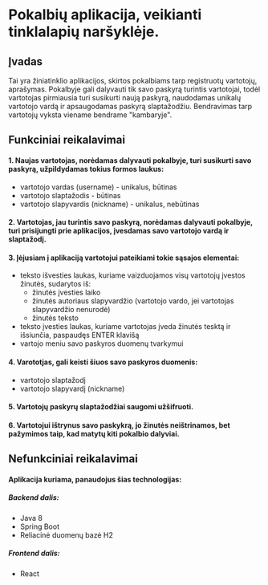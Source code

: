 # Pokalbių aplikacija, veikianti tinklalapių naršyklėje.
## Įvadas
Tai yra žiniatinklio aplikacijos, skirtos pokalbiams tarp registruotų vartotojų, aprašymas. Pokalbyje gali dalyvauti tik savo paskyrą turintis vartotojai, todėl vartotojas pirmiausia turi susikurti naują paskyrą, naudodamas unikalų vartotojo vardą ir apsaugodamas paskyrą slaptažodžiu. Bendravimas tarp vartotojų vyksta viename bendrame "kambaryje".

## Funkciniai reikalavimai
#### 1. Naujas vartotojas, norėdamas dalyvauti pokalbyje, turi susikurti savo paskyrą, užpildydamas tokius formos laukus:
* vartotojo vardas (username) - unikalus, būtinas
* vartotojo slaptažodis - būtinas
* vartotojo slapyvardis (nickname) - unikalus, nebūtinas

#### 2. Vartotojas, jau turintis savo paskyrą, norėdamas dalyvauti pokalbyje, turi prisijungti prie aplikacijos, įvesdamas savo vartotojo vardą ir slaptažodį.

#### 3. Įėjusiam į aplikaciją vartotojui pateikiami tokie sąsajos elementai:
* teksto išvesties laukas, kuriame vaizduojamos visų vartotojų įvestos žinutės, sudarytos iš:
  - žinutės įvesties laiko
  - žinutės autoriaus slapyvardžio (vartotojo vardo, jei vartotojas slapyvardžio nenurodė)
  - žinutės teksto
* teksto įvesties laukas, kuriame vartotojas įveda žinutės tesktą ir išsiunčia, paspaudęs ENTER klavišą
* vartojo meniu savo paskyros duomenų tvarkymui

#### 4. Varototjas, gali keisti šiuos savo paskyros duomenis:
* vartotojo slaptažodį
* vartotojo slapyvardį (nickname)

#### 5. Vartotojų paskyrų slaptažodžiai saugomi užšifruoti.

#### 6. Vartotojui ištrynus savo paskykrą, jo žinutės neištrinamos, bet pažymimos taip, kad matytų kiti pokalbio dalyviai.

## Nefunkciniai reikalavimai
#### Aplikacija kuriama, panaudojus šias technologijas:
##### Backend dalis:
* Java 8
* Spring Boot
* Reliacinė duomenų bazė H2
##### Frontend dalis:
* React
